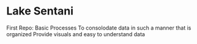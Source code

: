 # Lake Sentani
First Repo:
Basic Processes To consolodate data in such a manner that is organized Provide visuals and easy to understand data
